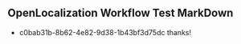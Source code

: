 ## OpenLocalization Workflow Test MarkDown
* c0bab31b-8b62-4e82-9d38-1b43bf3d75dc thanks!

<!--HONumber=Aug16_HO5-->


